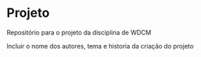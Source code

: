 # Projeto
Repositório para o projeto da disciplina de WDCM

Incluir o nome dos autores, tema e historia da criação do projeto
